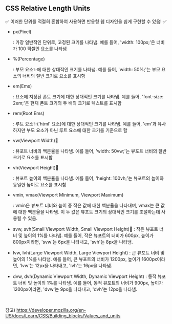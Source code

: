 ## CSS Relative Length Units

✅ 이러한 단위를 적절히 혼합하여 사용하면 반응형 웹 디자인을 쉽게 구현할 수 있음! ✅


- px(Pixel)

    : 가장 일반적인 단위로, 고정된 크기를 나타냄. 예를 들어, 'width: 100px;'은 너비가 100 픽셀인 요소를 나타냄


- %(Percentage)

    : 부모 요소✨에 대한 상대적인 크기를 나타냄. 예를 들어, 'width: 50%;'는 부모 요소의 너비의 절반 크기로 요소를 표시함


- em(Ems)

    : 요소에 지정된 폰트 크기에 대한 상대적인 크기를 나타냄. 예를 들어, 'font-size: 2em;'은 현재 폰트 크기의 두 배의 크기로 텍스트를 표시함


- rem(Root Ems)

    : 루트 요소✨('html' 요소)에 대한 상대적인 크기를 나타냄. 예를 들어, 'em'과 유사하지만 부모 요소가 아닌 루트 요소에 대한 크기를 기준으로 함


- vw(Viewport Width)💫

    : 뷰포트 너비의 백분율을 나타냄. 예를 들어, 'width: 50vw;'는 뷰포트 너비의 절반 크기로 요소를 표시함


- vh(Viewport Height)💫

    : 뷰포트 높이의 백분율을 나타냄. 예를 들어, 'height: 100vh;'는 뷰포트의 높이와 동일한 높이로 요소를 표시함


- vmin, vmax(Viewport Minimum, Viewport Maximum) 

    : vmin은 뷰포트 너비와 높이 중 작은 값에 대한 백분율을 나타내며, vmax는 큰 값에 대한 백분율을 나타냄. 
      이 두 값은 뷰포트 크기의 상대적인 크기를 조절하는데 사용될 수 있음. 


- svw, svh(Small Viewport Width, Small Viewport Height)💫
    : 작은 뷰포트 너비 및 높이의 1%를 나타냄. 예를 들어, 작은 뷰포트의 너비가 600px, 높이가 800px이라면, 'svw'는 6px을 나타내고, 'svh'는 8px을 나타냄.


- lvw, lvh(Large Viewport Width, Large Viewport Height)
    : 큰 뷰포트 너비 및 높이의 1%를 나타냄. 예를 들어, 큰 뷰포트의 너비가 1200px, 높이가 1600px이라면, 'lvw'는 12px을 나타내고, 'lvh'는 16px을 나타냄. 

- dvw, dvh(Dynamic Viewport Width, Dynamic Viewport Height)
    : 동적 뷰포트 너비 및 높이의 1%를 나타냄. 예를 들어, 동적 뷰포트의 너비가 900px, 높이가 1200px이라면, 'dvw'는 9px을 나타내고, 'dvh'는 12px을 나타냄.

<br />

참고) https://developer.mozilla.org/en-US/docs/Learn/CSS/Building_blocks/Values_and_units